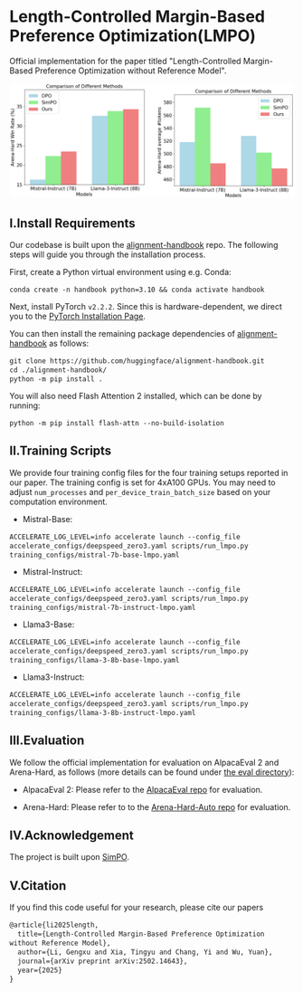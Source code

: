 # Length-Controlled Margin-Based Preference Optimization(LMPO)

Official implementation for the paper titled "Length-Controlled Margin-Based Preference Optimization without Reference Model".

<img src="./lmpo.png" width="1000px"></img>

## Ⅰ.Install Requirements

Our codebase is built upon the [alignment-handbook](https://github.com/huggingface/alignment-handbook) repo. The following steps will guide you through the installation process.

First, create a Python virtual environment using e.g. Conda:
```shell
conda create -n handbook python=3.10 && conda activate handbook
```

Next, install PyTorch `v2.2.2`. Since this is hardware-dependent, we
direct you to the [PyTorch Installation Page](https://pytorch.org/get-started/locally/).

You can then install the remaining package dependencies of [alignment-handbook](https://github.com/huggingface/alignment-handbook) as follows:

```shell
git clone https://github.com/huggingface/alignment-handbook.git
cd ./alignment-handbook/
python -m pip install .
```

You will also need Flash Attention 2 installed, which can be done by running:

```shell
python -m pip install flash-attn --no-build-isolation
```

## Ⅱ.Training Scripts

We provide four training config files for the four training setups reported in our paper. The training config is set for 4xA100 GPUs. You may need to adjust `num_processes` and `per_device_train_batch_size` based on your computation environment. 


* Mistral-Base:
```shell
ACCELERATE_LOG_LEVEL=info accelerate launch --config_file accelerate_configs/deepspeed_zero3.yaml scripts/run_lmpo.py training_configs/mistral-7b-base-lmpo.yaml
```
* Mistral-Instruct:
```shell
ACCELERATE_LOG_LEVEL=info accelerate launch --config_file accelerate_configs/deepspeed_zero3.yaml scripts/run_lmpo.py training_configs/mistral-7b-instruct-lmpo.yaml
```
* Llama3-Base:
```shell
ACCELERATE_LOG_LEVEL=info accelerate launch --config_file accelerate_configs/deepspeed_zero3.yaml scripts/run_lmpo.py training_configs/llama-3-8b-base-lmpo.yaml
```
* Llama3-Instruct:
```shell
ACCELERATE_LOG_LEVEL=info accelerate launch --config_file accelerate_configs/deepspeed_zero3.yaml scripts/run_lmpo.py training_configs/llama-3-8b-instruct-lmpo.yaml
```

## Ⅲ.Evaluation

We follow the official implementation for evaluation on AlpacaEval 2 and Arena-Hard, as follows (more details can be found under [the eval directory](https://github.com/gengxuli/LMPO/tree/main/eval)):

* AlpacaEval 2: Please refer to the [AlpacaEval repo](https://github.com/tatsu-lab/alpaca_eval) for evaluation.

* Arena-Hard: Please refer to to the [Arena-Hard-Auto repo](https://github.com/lm-sys/arena-hard-auto) for evaluation.

## Ⅳ.Acknowledgement
The project is built upon [SimPO](https://github.com/princeton-nlp/SimPO).

## Ⅴ.Citation
If you find this code useful for your research, please cite our papers
```
@article{li2025length,
  title={Length-Controlled Margin-Based Preference Optimization without Reference Model},
  author={Li, Gengxu and Xia, Tingyu and Chang, Yi and Wu, Yuan},
  journal={arXiv preprint arXiv:2502.14643},
  year={2025}
}
```
